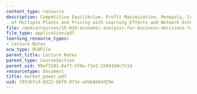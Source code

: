 ```yaml
---
content_type: resource
description: Competitive Equilibrium, Profit Maximization, Monopoly, Coordination
  of Multiple Plants and Pricing with Learning Effects and Network Externalities.
file: /media/courses/15-010-economic-analysis-for-business-decisions-fall-2004/f953bfcd8322b6f9971eadeb8d44d29e_market_power.pdf
file_type: application/pdf
learning_resource_types:
- Lecture Notes
ocw_type: OCWFile
parent_title: Lecture Notes
parent_type: CourseSection
parent_uid: 98ef3101-0ef7-5f0a-f1e2-25041b9c7c1d
resourcetype: Document
title: market_power.pdf
uid: f953bfcd-8322-b6f9-971e-adeb8d44d29e
---
```

